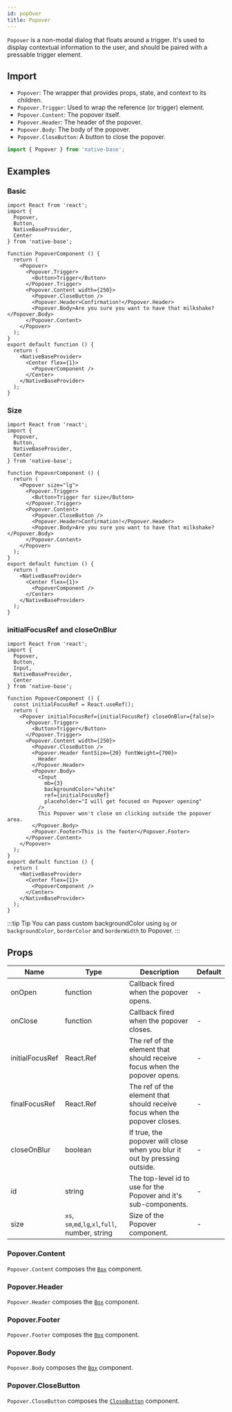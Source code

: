 ```yaml
---
id: popOver
title: Popover
---
```


`Popover` is a non-modal dialog that floats around a trigger. It's used to display contextual information to the user, and should be paired with a pressable trigger element.

## Import

- `Popover`: The wrapper that provides props, state, and context to its children.
- `Popover.Trigger`: Used to wrap the reference (or trigger) element.
- `Popover.Content`: The popover itself.
- `Popover.Header`: The header of the popover.
- `Popover.Body`: The body of the popover.
- `Popover.CloseButton`: A button to close the popover.

```jsx
import { Popover } from 'native-base';
```

## Examples

### Basic

```SnackPlayer name=Popover%20Basic
import React from 'react';
import {
  Popover,
  Button,
  NativeBaseProvider,
  Center
} from 'native-base';

function PopoverComponent () {
  return (
    <Popover>
      <Popover.Trigger>
        <Button>Trigger</Button>
      </Popover.Trigger>
      <Popover.Content width={250}>
        <Popover.CloseButton />
        <Popover.Header>Confirmation!</Popover.Header>
        <Popover.Body>Are you sure you want to have that milkshake?</Popover.Body>
      </Popover.Content>
    </Popover>
  );
}
export default function () {
  return (
    <NativeBaseProvider>
      <Center flex={1}>
        <PopoverComponent />
      </Center>
    </NativeBaseProvider>
  );
}
```

### Size

```SnackPlayer name=Popover%20Size
import React from 'react';
import {
  Popover,
  Button,
  NativeBaseProvider,
  Center
} from 'native-base';

function PopoverComponent () {
  return (
    <Popover size="lg">
      <Popover.Trigger>
        <Button>Trigger for size</Button>
      </Popover.Trigger>
      <Popover.Content>
        <Popover.CloseButton />
        <Popover.Header>Confirmation!</Popover.Header>
        <Popover.Body>Are you sure you want to have that milkshake?</Popover.Body>
      </Popover.Content>
    </Popover>
  );
}
export default function () {
  return (
    <NativeBaseProvider>
      <Center flex={1}>
        <PopoverComponent />
      </Center>
    </NativeBaseProvider>
  );
}
```

### initialFocusRef and closeOnBlur

```SnackPlayer name=Popover%20initialFocusRef%20and%20closeOnBlur
import React from 'react';
import {
  Popover,
  Button,
  Input,
  NativeBaseProvider,
  Center
} from 'native-base';

function PopoverComponent () {
  const initialFocusRef = React.useRef();
  return (
    <Popover initialFocusRef={initialFocusRef} closeOnBlur={false}>
      <Popover.Trigger>
        <Button>Trigger</Button>
      </Popover.Trigger>
      <Popover.Content width={250}>
        <Popover.CloseButton />
        <Popover.Header fontSize={20} fontWeight={700}>
          Header
        </Popover.Header>
        <Popover.Body>
          <Input
            mb={3}
            backgroundColor="white"
            ref={initialFocusRef}
            placeholder="I will get focused on Popover opening"
          />
          This Popover won't close on clicking outside the popover area.
        </Popover.Body>
        <Popover.Footer>This is the footer</Popover.Footer>
      </Popover.Content>
    </Popover>
  );
}
export default function () {
  return (
    <NativeBaseProvider>
      <Center flex={1}>
        <PopoverComponent />
      </Center>
    </NativeBaseProvider>
  );
}
```

:::tip Tip
You can pass custom backgroundColor using `bg` or `backgroundColor`, `borderColor` and `borderWidth` to Popover.
:::

## Props

| Name            | Type                                             | Description                                                               | Default |
| --------------- | ------------------------------------------------ | ------------------------------------------------------------------------- | ------- |
| onOpen          | function                                         | Callback fired when the popover opens.                                    | -       |
| onClose         | function                                         | Callback fired when the popover closes.                                   | -       |
| initialFocusRef | React.Ref                                        | The ref of the element that should receive focus when the popover opens.  | -       |
| finalFocusRef   | React.Ref                                        | The ref of the element that should receive focus when the popover closes. | -       |
| closeOnBlur     | boolean                                          | If true, the popover will close when you blur it out by pressing outside. | -       |
| id              | string                                           | The top-level id to use for the Popover and it's sub-components.          | -       |
| size            | `xs`, `sm`,`md`,`lg`,`xl`,`full`, number, string | Size of the Popover component.                                            | -       |

### Popover.Content

`Popover.Content` composes the [`Box`](box.md) component.

### Popover.Header

`Popover.Header` composes the [`Box`](box.md) component.

### Popover.Footer

`Popover.Footer` composes the [`Box`](box.md) component.

### Popover.Body

`Popover.Body` composes the [`Box`](box.md) component.

### Popover.CloseButton 

`Popover.CloseButton` composes the [`CloseButton`](closeButton.md) component.
